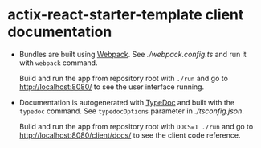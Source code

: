 # actix-react-starter-template client documentation

- Bundles are built using [Webpack]. See _./webpack.config.ts_ and run it
  with `webpack` command.

  Build and run the app from repository root with `./run` and go to
  <http://localhost:8080/> to see the user interface running.

- Documentation is autogenerated with [TypeDoc] and built with the `typedoc`
  command. See `typedocOptions` parameter in _./tsconfig.json_.

  Build and run the app from repository root with `DOCS=1 ./run` and go to
  <http://localhost:8080/client/docs/> to see the client code reference.

[webpack]: https://webpack.js.org
[typedoc]: https://typedoc.org
